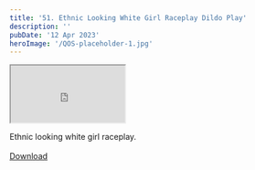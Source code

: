 ```yaml
---
title: '51. Ethnic Looking White Girl Raceplay Dildo Play'
description: ''
pubDate: '12 Apr 2023'
heroImage: '/QOS-placeholder-1.jpg'
---
```

<iframe src="https://drive.google.com/file/d/1cCsOGAa61ynhz3f7-17GVMFTimJKhIHI/preview" width="200" height="100" allow="autoplay" allowfullscreen="allowfullscreen"></iframe>

Ethnic looking white girl raceplay.
<br>
<br>
<a class="read_more" href="https://drive.google.com/file/d/1cCsOGAa61ynhz3f7-17GVMFTimJKhIHI/view?usp=sharing">Download</a>
